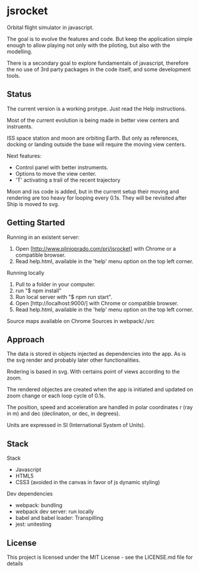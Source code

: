 # jsrocket

Orbital flight simulator in javascript.

The goal is to evolve the features and code. But keep the application simple enough to allow playing not only with the piloting, but also with the modelling.

There is a secondary goal to explore fundamentals of javascript, therefore the no use of 3rd party packages in the code itself, and some development tools.

## Status

The current version is a working protype. Just read the Help instructions.

Most of the current evolution is being made in better view centers and instruents.

ISS space station and moon are orbiting Earth. But only as references, docking or landing outside the base will require the moving view centers.

Next features:

* Control panel with better instruments.
* Options to move the view center.
* 'T' activating a trail of the recent trajectory

Moon and iss code is added, but in the current setup their moving and rendering are too heavy for looping every 0.1s. They will be revisited after Ship is moved to svg.

## Getting Started

Running in an existent server:

1. Open [http://www.plinioprado.com/prj/jsrocket] with Chrome or a compatible browser.
2. Read help.html, available in the 'help' menu option on the top left corner.

Running locally

1. Pull to a folder in your computer.
2. run "$ npm install"
3. Run local server with "$ npm run start".
4. Open [http://localhost:9000/] with Chrome or compatible browser.
5. Read help.html, available in the 'help' menu option on the top left corner.

Source maps available on Chrome Sources in webpack/./src

## Approach

The data is stored in objects injected as dependencies into the app. As is the svg render and probably later other functionalities.

Rndering is based in svg. With certains point of views according to the zoom.

The rendered objectes are created when the app is initiated and updated on zoom change or each loop cycle of 0.1s.

The position, speed and acceleration are handled in polar coordinates r (ray in m) and dec (declinaton, or dec, in degrees).

Units are expressed in SI (International System of Units).

## Stack

Stack

* Javascript
* HTML5
* CSS3 (avoided in the canvas in favor of js dynamic styling)

Dev dependencies

* webpack: bundling
* webpack dev server: run locally
* babel and babel loader: Transpilling
* jest: unitesting

## License

This project is licensed under the MIT License - see the LICENSE.md file for details
